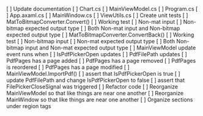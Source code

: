 [ ] Update documentation
    [ ] Chart.cs
    [ ] MainViewModel.cs
    [ ] Program.cs
    [ ] App.axaml.cs
    [ ] MainWindow.cs
    [ ] ViewUtils.cs
[ ] Create unit tests
    [ ] MatToBitmapConverter.Convert()
        [ ] Working test
        [ ] Non-mat input
        [ ] Non-bitmap expected output type
        [ ] Both Non-mat input and Non-bitmap expected output type
    [ ] MatToBitmapConverter.ConvertBack()
        [ ] Working test
        [ ] Non-bitmap input
        [ ] Non-mat expected output type
        [ ] Both Non-bitmap input and Non-mat expected output type
    [ ] MainViewModel update event runs when
        [ ] IsPdfPickerOpen updates
        [ ] PdfFilePath updates
        [ ] PdfPages has a page added
        [ ] PdfPages has a page removed
        [ ] PdfPages is reordered
        [ ] PdfPages has a page modified
    [ ] MainViewModel.ImportPdf()
        [ ] assert that IsPdfPickerOpen is true
        [ ] update PdfFilePath and change IsPdfPickerOpen to false
        [ ] assert that FilePickerCloseSignal was triggered
[ ] Refactor code
    [ ] Reorganize MainViewModel so that like things are near one another
    [ ] Reorganize MainWindow so that like things are near one another
    [ ] Organize sections under region tags